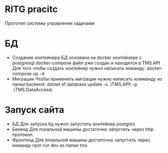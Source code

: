 # RITG pracitc
 Прототип системы управления задачами
 
# БД
* Создание контейнера
 БД основана на docker контейнере с postgresql
 docker-compose файл уже создан и находится в TMS.API
 Для того чтобы создать контейнер нужно написать команду:
 docker-compose up -d
* Миграции
 Чтобы применить миграции нужно написать комманду из папки backend:
 dotnet ef database update -s .\TMS.API\ -p .\TMS.DataAccess\
# Запуск сайта
* БД
 Для запуска бд нужно запустить контейнер postgres
* Бекенд
 Для локальной машины достаточно запустить через http протокол.
* Фронтенд
 Для локальной машины достаточно запустить через команду
 npm run dev
 из папки tms